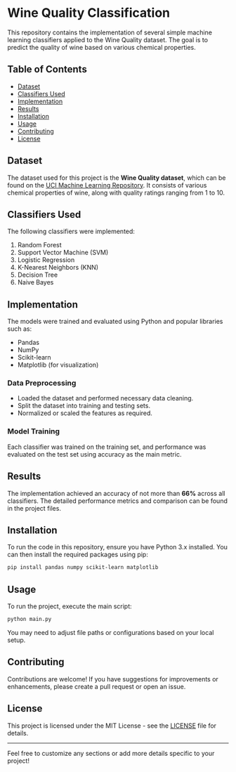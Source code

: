 
# Wine Quality Classification

This repository contains the implementation of several simple machine learning classifiers applied to the Wine Quality dataset. The goal is to predict the quality of wine based on various chemical properties.

## Table of Contents
- [Dataset](#dataset)
- [Classifiers Used](#classifiers-used)
- [Implementation](#implementation)
- [Results](#results)
- [Installation](#installation)
- [Usage](#usage)
- [Contributing](#contributing)
- [License](#license)

## Dataset
The dataset used for this project is the **Wine Quality dataset**, which can be found on the [UCI Machine Learning Repository](https://archive.ics.uci.edu/ml/datasets/wine+quality). It consists of various chemical properties of wine, along with quality ratings ranging from 1 to 10.

## Classifiers Used
The following classifiers were implemented:
1. Random Forest
2. Support Vector Machine (SVM)
3. Logistic Regression
4. K-Nearest Neighbors (KNN)
5. Decision Tree
6. Naive Bayes

## Implementation
The models were trained and evaluated using Python and popular libraries such as:
- Pandas
- NumPy
- Scikit-learn
- Matplotlib (for visualization)

### Data Preprocessing
- Loaded the dataset and performed necessary data cleaning.
- Split the dataset into training and testing sets.
- Normalized or scaled the features as required.

### Model Training
Each classifier was trained on the training set, and performance was evaluated on the test set using accuracy as the main metric.

## Results
The implementation achieved an accuracy of not more than **66%** across all classifiers. The detailed performance metrics and comparison can be found in the project files.

## Installation
To run the code in this repository, ensure you have Python 3.x installed. You can then install the required packages using pip:

```bash
pip install pandas numpy scikit-learn matplotlib
```

## Usage
To run the project, execute the main script:

```bash
python main.py
```

You may need to adjust file paths or configurations based on your local setup.

## Contributing
Contributions are welcome! If you have suggestions for improvements or enhancements, please create a pull request or open an issue.

## License
This project is licensed under the MIT License - see the [LICENSE](LICENSE) file for details.

---

Feel free to customize any sections or add more details specific to your project!

